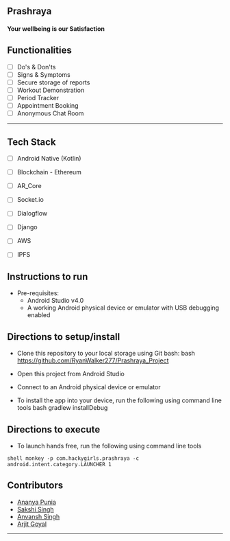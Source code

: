 <p align="center">
	<h2 align="left"> Prashraya </h2>
	<h4 align="left"> Your wellbeing is our Satisfaction <h4>
</p>


## Functionalities
- [ ]  Do's & Don'ts
- [ ]  Signs & Symptoms
- [ ]  Secure storage of reports
- [ ]  Workout Demonstration
- [ ]  Period Tracker
- [ ]  Appointment Booking
- [ ]  Anonymous Chat Room

-------------

## Tech Stack
- [ ]  Android Native (Kotlin)
- [ ]  Blockchain - Ethereum
- [ ]  AR_Core
- [ ]  Socket.io
- [ ]  Dialogflow
- [ ]  Django
- [ ]  AWS
- [ ]  IPFS


## Instructions to run

* Pre-requisites:
	-  Android Studio v4.0
	-  A working Android physical device or emulator with USB debugging enabled

## Directions to setup/install
- Clone this repository to your local storage using Git bash:
bash
https://github.com/RyanWalker277/Prashraya_Project

- Open this project from Android Studio
- Connect to an Android physical device or emulator
- To install the app into your device, run the following using command line tools
bash
gradlew installDebug


## Directions to execute
-  To launch hands free, run the following using command line tools

```
shell monkey -p com.hackygirls.prashraya -c android.intent.category.LAUNCHER 1
```

	
## Contributors
* [Ananya Punia](https://github.com/ananyapunia28)
* [Sakshi Singh](https://github.com/1539sakshi)
* [Anvansh Singh](https://github.com/ryanwalker277)
* [Arjit Goyal](https://github.com/arjit1704)
---	
	
	

